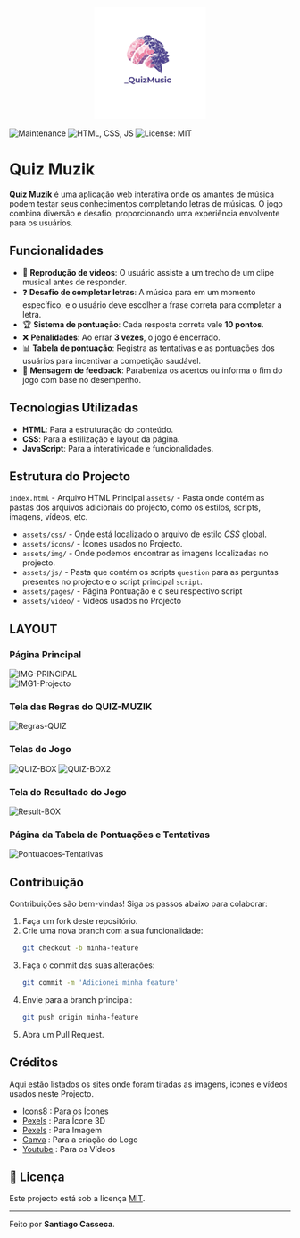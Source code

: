 <p align="center">
  <img src="assets/icons/_QUIZMUSIC.png" alt="Logo Quiz Muzik" width="200">
</p>

  ![Maintenance](https://img.shields.io/badge/Maintained-Yes-brightgreen)   ![HTML, CSS, JS](https://img.shields.io/badge/HTML,CSS,JS-blue)  ![License: MIT](https://img.shields.io/badge/License-MIT-green)


#  Quiz Muzik

**Quiz Muzik** é uma aplicação web interativa onde os amantes de música podem testar seus conhecimentos completando letras de músicas. O jogo combina diversão e desafio, proporcionando uma experiência envolvente para os usuários.


## Funcionalidades

- 🎥 **Reprodução de vídeos**: O usuário assiste a um trecho de um clipe musical antes de responder.
- ❓ **Desafio de completar letras**: A música para em um momento específico, e o usuário deve escolher a frase correta para completar a letra.
- 🏆 **Sistema de pontuação**: Cada resposta correta vale **10 pontos**.
- ❌ **Penalidades**: Ao errar **3 vezes**, o jogo é encerrado.
- 📊 **Tabela de pontuação**: Registra as tentativas e as pontuações dos usuários para incentivar a competição saudável.
- 🎉 **Mensagem de feedback**: Parabeniza os acertos ou informa o fim do jogo com base no desempenho.


## Tecnologias Utilizadas

- **HTML**: Para a estruturação do conteúdo.
- **CSS**: Para a estilização e layout da página.
- **JavaScript**: Para a interatividade e funcionalidades.


## Estrutura do Projecto
`index.html` - Arquivo HTML Principal
`assets/` -  Pasta onde contém as pastas dos arquivos adicionais do projecto, como os estilos, scripts, imagens, vídeos, etc.
- `assets/css/` - Onde está localizado o arquivo de estilo *CSS* global.
- `assets/icons/` - Ícones usados no Projecto.
- `assets/img/` - Onde podemos encontrar as imagens localizadas no projecto.
- `assets/js/` -  Pasta que contém os scripts `question` para as perguntas presentes no projecto e o script principal `script`.
- `assets/pages/` - Página Pontuação e o seu respectivo script 
- `assets/video/` - Vídeos usados no Projecto


## LAYOUT

### Página Principal
![IMG-PRINCIPAL](https://github.com/user-attachments/assets/b77cd026-cf6c-4016-930b-78c9be3b8f4f)  
![IMG1-Projecto](https://github.com/user-attachments/assets/b09c1eaf-a036-44f4-bb3c-87ecb9995bf1)

### Tela das Regras do QUIZ-MUZIK
![Regras-QUIZ](https://github.com/user-attachments/assets/1f3f5765-5588-455b-8aa9-a9ed63de99a7)

### Telas do Jogo
![QUIZ-BOX](https://github.com/user-attachments/assets/fcc092a6-e72c-4347-a64f-cd7e9ebc8659) ![QUIZ-BOX2](https://github.com/user-attachments/assets/2d331495-1a5d-40cb-9a55-23da2a0e41a5)

### Tela do Resultado do Jogo
![Result-BOX](https://github.com/user-attachments/assets/7d7fbb9e-3965-4194-b9ce-59755fa33bab)

### Página da Tabela de Pontuações e Tentativas
![Pontuacoes-Tentativas](https://github.com/user-attachments/assets/6f6ddaf5-d6ac-478a-9672-a19ac8eb13a6)


## Contribuição

Contribuições são bem-vindas! Siga os passos abaixo para colaborar:

1. Faça um fork deste repositório.
2. Crie uma nova branch com a sua funcionalidade:
   ```bash
   git checkout -b minha-feature
   ```
3. Faça o commit das suas alterações:
   ```bash
   git commit -m 'Adicionei minha feature'
   ```
4. Envie para a branch principal:
   ```bash
   git push origin minha-feature
   ```
5. Abra um Pull Request.


## Créditos

Aqui estão listados os sites onde foram tiradas as imagens, icones e vídeos usados neste Projecto.

- <a href="https://icons8.com.br/">Icons8</a> : Para os Ícones
- <a href="https://www.flaticon.com/">Pexels</a> : Para Ícone 3D
- <a href="https://www.pexels.com/">Pexels</a> : Para Imagem
- <a href="https://www.canva.com/">Canva</a> : Para a criação do Logo
- <a href="https://www.youtube.com/">Youtube</a> : Para os Vídeos


## 📝 Licença

Este projecto está sob a licença [MIT](LICENSE).

---

Feito por **Santiago Casseca**.
